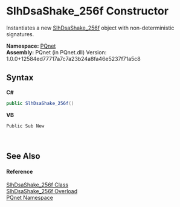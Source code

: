 # SlhDsaShake_256f Constructor 
 

Instantiates a new <a href="0da939c6-843b-edd7-e3cb-975c85d78296.md">SlhDsaShake_256f</a> object with non-deterministic signatures.

**Namespace:**&nbsp;<a href="fc4f881f-e121-9cf0-ed49-65bf6b5a005d.md">PQnet</a><br />**Assembly:**&nbsp;PQnet (in PQnet.dll) Version: 1.0.0+12584ed77717a7c7a23b24a8fa46e5237f71a5c8

## Syntax

**C#**<br />
``` C#
public SlhDsaShake_256f()
```

**VB**<br />
``` VB
Public Sub New
```

<br />

## See Also


#### Reference
<a href="0da939c6-843b-edd7-e3cb-975c85d78296.md">SlhDsaShake_256f Class</a><br /><a href="ea10f56f-d6a2-fe7d-4672-a59ed4233db9.md">SlhDsaShake_256f Overload</a><br /><a href="fc4f881f-e121-9cf0-ed49-65bf6b5a005d.md">PQnet Namespace</a><br />